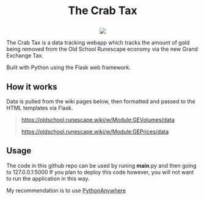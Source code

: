 # <p align="center">The Crab Tax</p>

<p align="center"> <img src="https://i.imgur.com/TaFdvZ7.png"/> </p>

The Crab Tax is a data tracking webapp which tracks the amount of gold being removed from the Old School Runescape economy via the new Grand Exchange Tax.

Built with Python using the Flask web framework.

## How it works

Data is pulled from the wiki pages below, then formatted and passed to the HTML templates via Flask.

> https://oldschool.runescape.wiki/w/Module:GEVolumes/data
> 
> https://oldschool.runescape.wiki/w/Module:GEPrices/data


## Usage

The code in this github repo can be used by runing __main__.py and then going to 127.0.0.1:5000
If you plan to deploy this code however, you will not want to run the application in this way.

My recommendation is to use <a href="https://help.pythonanywhere.com/pages/Flask/">PythonAnywhere</a>
